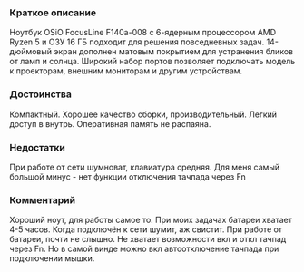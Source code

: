 ### **Краткое описание**
Ноутбук OSiO FocusLine F140a-008 с 6-ядерным процессором AMD Ryzen 5 и ОЗУ 16 ГБ подходит для решения повседневных задач. 14-дюймовый экран дополнен матовым покрытием для устранения бликов от ламп и солнца. Широкий набор портов позволяет подключать модель к проекторам, внешним мониторам и другим устройствам.

### **Достоинства**
Компактный. Хорошее качество сборки, производительный. Легкий доступ в внутрь. Оперативная память не распаяна.

### **Недостатки**
При работе от сети шумноват, клавиатура средняя. Для меня самый большой минус - нет функции отключения тачпада через Fn

### **Комментарий**
Хороший ноут, для работы самое то. При моих задачах батареи хватает 4-5 часов. Когда подключён к сети шумит, аж свистит. При работе от батареи, почти не слышно. Не хватает возможности вкл и откл тачпад через Fn. Но в самой винде можно вкл автоотключение тачпада при подключении мышки.
